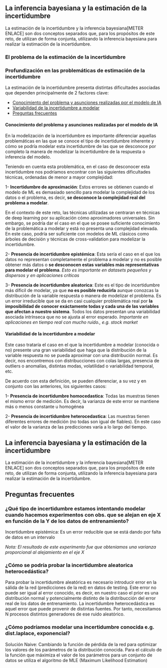 
## La inferencia bayesiana y la estimación de la incertidumbre

La estimación de la incertidumbre y la inferencia bayesiana[METER ENLACE] son dos conceptos separados que, para los propósitos de este reto, de utilizan de forma conjunta, utilizando la inferencia bayesiana para realizar la estimación de la incertidumbre. 

### El problema de la estimación de la incertidumbre
<h3 id="conceptos_clave">Profundización en las problemáticas de estimación de la incertidumbre</h3>

La estimación de la incertidumbre presenta distintas dificultades asociadas que dependen principalmente de 2 factores clave:

- [Conocimiento del problema y asunciones realizadas por el modelo de IA](#asunciones)
- [Variabilidad de la incertidumbre a modelar](#var_incertidumbre)
- [Preguntas frecuentes](#preguntas-frecuentes)

<h4 id="asunciones">Conocimiento del problema y asunciones realizadas por el modelo de IA</h4> 

En la modelización de la incertidumbre es importante diferenciar aquellas problemáticas en las que se conoce el tipo de incertidumbre inherente y cómo se podría modelar esta incertidumbre de las que se desconoce por completo la manera de modelizar la incertidumbre de la respuesta o inferencia del modelo.

Teniendo en cuenta esta problemática, en el caso de desconocer esta incertidumbre nos podríamos encontrar con las siguientes dificultades técnicas, ordenadas de menor a mayor complejidad:

1- **Incertidumbre de aproximación**: Estos errores se obtienen cuando el modelo de ML es demasiado sencillo para modelar la complejidad de los datos o el problema, es decir, **se desconoce la complejidad real del problema a modelar**. 

En el contexto de este reto, las técnicas utilizadas se centraran en técnicas de deep learning por su aplicación cómo aproximadores universales. Sin embargo, se podría dar el caso en el que se posee suficiente conocimiento de la problemática a modelar y está no presenta una complejidad elevada. En este caso, podría ser suficiente con modelos de ML clásicos como árboles de decisión y técnicas de cross-validation para modelizar la incertidumbre.

2- **Presencia de incertidumbre epistémica**: Esta sería el caso en el que los datos no representan completamente el problema a modelar y no es posible obtener más datos o **se desconocen estas variables más representativas para modelar el problema**. *Esto es importante en datasets pequeños y dispersos y en aplicaciones críticas*

3- **Presencia de incertidumbre aleatorica**: Este es el tipo de incertidumbre más díficil de modelar, ya que **no es posible reducirla** aunque conozcas la distribución de la variable respuesta o manera de modelizar el problema. Es un error irreducible que se da en casi cualquier problemática real por **la imposibilidad de conocer exáctamente todas y cada una de las variables que afectan a nuestro sistema**. Todos los datos presentan una variabilidad asociada intrínseca que no se ajusta al error esperado. *Importante en aplicaciones en tiempo real con mucho ruído., e.g. stock market*

<h4 id="var_incertidumbre">Variabilidad de la incertidumbre a modelar</h4> 

Este caso trataría el caso en el que la incertidumbre a modelar (conocida o no) presente una gran variabilidad que haga que la distribución de la variable respuesta no se pueda aproximar con una distribución normal. Es decir, nos encontremos con distribucciones con colas largas, presencia de outliers o anomalías, distintas modas, volatilidad o variabilidad temporal, etc.

De acuerdo con esta definición, se pueden diferenciar, a su vez y en conjunto con las anteriores, los siguientes casos:

1- **Presencia de incertidumbre homocedastica**: Todas las muestras tienen el mismo error de medición. Es decir, la varianza de este error se mantiene más o menos constante u homogénea

2- **Presencia de incertidumbre heterocedastica**: Las muestras tienen diferentes errores de medición (no todas son igual de fiables). En este caso el valor de la varianza de las predicciones varía a lo largo del tiempo.


## La inferencia bayesiana y la estimación de la incertidumbre

La estimación de la incertidumbre y la inferencia bayesiana[METER ENLACE] son dos conceptos separados que, para los propósitos de este reto, de utilizan de forma conjunta, utilizando la inferencia bayesiana para realizar la estimación de la incertidumbre. 

## Preguntas frecuentes

### ¿Qué tipo de incertidumbre estamos intentando modelar cuando hacemos experimentos con obs. que se alejan en eje X en función de la Y de los datos de entrenamiento? 

Incertidumbre epistémica: Es un error reducible que se está dando por falta de datos en un intervalo

*Nota: El resultado de este experimento fue que obteniamos una varianza proporcional al alejamiento en el eje X*

### ¿Cómo se podría probar la incertidumbre aleatorica heterocedástica? 

Para probar la incertidumbre aleatórica es necesario introducir error en la sálida de la red (predicciones de la red) en datos de testing. Este error no puede ser igual al error conocido, es decir, en nuestro caso el prior es una distribución normal y potencialmente distinto de la distribucción del error real de los datos de entrenamiento.
La incertidumbre heterocedástica es aquel error que puede provenir de distintas fuentes. Por tanto, necesitamos N procesos distintos generadores de ese ruido aleatórico.

### ¿Cómo podríamos modelar una incertidumbre conocida e.g. dist.laplace, exponencial?

Solución Naive:
Cambiando la función de pérdida de la red para optimizar los valores de los parámetros de la distribución conocida.
Para el cálculo de la función que máximiza el valor de los parámetros para un conjunto de datos se utiliza el algoritmo de MLE (Maximum Likelihood Estimation)
